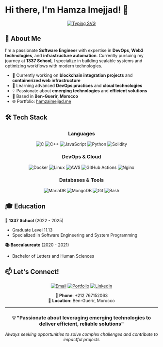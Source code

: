 # Hi there, I'm Hamza Imejjad! 👋

<div align="center">
  



[![Typing SVG](https://readme-typing-svg.herokuapp.com?font=Fira+Code&pause=1000&color=2F81F7&center=true&vCenter=true&width=435&lines=Software+Engineer;DevOps+Enthusiast;Web3+Developer;Problem+Solver;1337+School+Graduate)](https://git.io/typing-svg)

</div>

## 🚀 About Me

I'm a passionate **Software Engineer** with expertise in **DevOps**, **Web3 technologies**, and **infrastructure automation**. Currently pursuing my journey at **1337 School**, I specialize in building scalable systems and optimizing workflows with modern technologies.

- 🔭 Currently working on **blockchain integration projects** and **containerized web infrastructure**
- 🌱 Learning advanced **DevOps practices** and **cloud technologies**
- 💡 Passionate about **emerging technologies** and **efficient solutions**
- 📍 Based in **Ben-Guerir, Morocco**
- 🌐 Portfolio: [hamzaimejjad.me](https://hamzaimejjad.me)

## 🛠️ Tech Stack

<div align="center">

### Languages
![C](https://img.shields.io/badge/C-00599C?style=for-the-badge&logo=c&logoColor=white)
![C++](https://img.shields.io/badge/C%2B%2B-00599C?style=for-the-badge&logo=c%2B%2B&logoColor=white)
![JavaScript](https://img.shields.io/badge/JavaScript-F7DF1E?style=for-the-badge&logo=javascript&logoColor=black)
![Python](https://img.shields.io/badge/Python-3776AB?style=for-the-badge&logo=python&logoColor=white)
![Solidity](https://img.shields.io/badge/Solidity-363636?style=for-the-badge&logo=solidity&logoColor=white)

### DevOps & Cloud
![Docker](https://img.shields.io/badge/Docker-2496ED?style=for-the-badge&logo=docker&logoColor=white)
![Linux](https://img.shields.io/badge/Linux-FCC624?style=for-the-badge&logo=linux&logoColor=black)
![AWS](https://img.shields.io/badge/AWS-232F3E?style=for-the-badge&logo=amazon-aws&logoColor=white)
![GitHub Actions](https://img.shields.io/badge/GitHub_Actions-2088FF?style=for-the-badge&logo=github-actions&logoColor=white)
![Nginx](https://img.shields.io/badge/Nginx-009639?style=for-the-badge&logo=nginx&logoColor=white)

### Databases & Tools
![MariaDB](https://img.shields.io/badge/MariaDB-003545?style=for-the-badge&logo=mariadb&logoColor=white)
![MongoDB](https://img.shields.io/badge/MongoDB-47A248?style=for-the-badge&logo=mongodb&logoColor=white)
![Git](https://img.shields.io/badge/Git-F05032?style=for-the-badge&logo=git&logoColor=white)
![Bash](https://img.shields.io/badge/Bash-4EAA25?style=for-the-badge&logo=gnu-bash&logoColor=white)

</div>




<div align="center">
  



</div>


## 🎓 Education

**🏫 1337 School** (2022 - 2025)
- Graduate Level 11.13
- Specialized in Software Engineering and System Programming

**📚 Baccalaureate** (2020 - 2021)
- Bachelor of Letters and Human Sciences


## 📫 Let's Connect!

<div align="center">

[![Email](https://img.shields.io/badge/Email-D14836?style=for-the-badge&logo=gmail&logoColor=white)](mailto:hamzaimejjad@outlook.com)
[![Portfolio](https://img.shields.io/badge/Portfolio-000000?style=for-the-badge&logo=vercel&logoColor=white)](https://hamzaimejjad.me)
[![LinkedIn](https://img.shields.io/badge/LinkedIn-0077B5?style=for-the-badge&logo=linkedin&logoColor=white)](https://linkedin.com/in/hamzaimejjad)

📱 **Phone**: +212 767152063  
📍 **Location**: Ben-Guerir, Morocco

</div>

---

<div align="center">

### 💡 "Passionate about leveraging emerging technologies to deliver efficient, reliable solutions"

*Always seeking opportunities to solve complex challenges and contribute to impactful projects*


</div>

